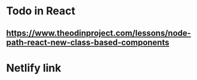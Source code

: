 # Todo in React
## https://www.theodinproject.com/lessons/node-path-react-new-class-based-components

# Netlify link
## 